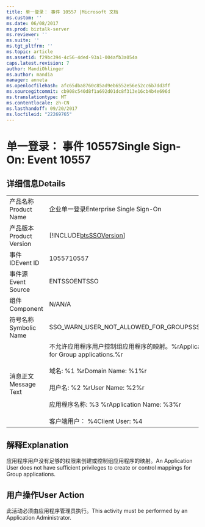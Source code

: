 ```yaml
---
title: 单一登录： 事件 10557 |Microsoft 文档
ms.custom: ''
ms.date: 06/08/2017
ms.prod: biztalk-server
ms.reviewer: ''
ms.suite: ''
ms.tgt_pltfrm: ''
ms.topic: article
ms.assetid: f29bc394-4c56-4ded-93a1-004afb3a054a
caps.latest.revision: 7
author: MandiOhlinger
ms.author: mandia
manager: anneta
ms.openlocfilehash: afc65dba8760c85ad9eb6552e56e52cc6b7dd3ff
ms.sourcegitcommit: cb908c540d8f1a692d01dc8f313e16cb4b4e696d
ms.translationtype: MT
ms.contentlocale: zh-CN
ms.lasthandoff: 09/20/2017
ms.locfileid: "22269765"
---
```

# <a name="single-sign-on-event-10557"></a><span data-ttu-id="197bf-102">单一登录： 事件 10557</span><span class="sxs-lookup"><span data-stu-id="197bf-102">Single Sign-On: Event 10557</span></span>
## <a name="details"></a><span data-ttu-id="197bf-103">详细信息</span><span class="sxs-lookup"><span data-stu-id="197bf-103">Details</span></span>  
  
|||  
|-|-|  
|<span data-ttu-id="197bf-104">产品名称</span><span class="sxs-lookup"><span data-stu-id="197bf-104">Product Name</span></span>|<span data-ttu-id="197bf-105">企业单一登录</span><span class="sxs-lookup"><span data-stu-id="197bf-105">Enterprise Single Sign-On</span></span>|  
|<span data-ttu-id="197bf-106">产品版本</span><span class="sxs-lookup"><span data-stu-id="197bf-106">Product Version</span></span>|[!INCLUDE[btsSSOVersion](../includes/btsssoversion-md.md)]|  
|<span data-ttu-id="197bf-107">事件 ID</span><span class="sxs-lookup"><span data-stu-id="197bf-107">Event ID</span></span>|<span data-ttu-id="197bf-108">10557</span><span class="sxs-lookup"><span data-stu-id="197bf-108">10557</span></span>|  
|<span data-ttu-id="197bf-109">事件源</span><span class="sxs-lookup"><span data-stu-id="197bf-109">Event Source</span></span>|<span data-ttu-id="197bf-110">ENTSSO</span><span class="sxs-lookup"><span data-stu-id="197bf-110">ENTSSO</span></span>|  
|<span data-ttu-id="197bf-111">组件</span><span class="sxs-lookup"><span data-stu-id="197bf-111">Component</span></span>|<span data-ttu-id="197bf-112">N/A</span><span class="sxs-lookup"><span data-stu-id="197bf-112">N/A</span></span>|  
|<span data-ttu-id="197bf-113">符号名称</span><span class="sxs-lookup"><span data-stu-id="197bf-113">Symbolic Name</span></span>|<span data-ttu-id="197bf-114">SSO_WARN_USER_NOT_ALLOWED_FOR_GROUPS</span><span class="sxs-lookup"><span data-stu-id="197bf-114">SSO_WARN_USER_NOT_ALLOWED_FOR_GROUPS</span></span>|  
|<span data-ttu-id="197bf-115">消息正文</span><span class="sxs-lookup"><span data-stu-id="197bf-115">Message Text</span></span>|<span data-ttu-id="197bf-116">不允许应用程序用户控制组应用程序的映射。%r</span><span class="sxs-lookup"><span data-stu-id="197bf-116">Application Users are not allowed to control mappings for Group applications.%r</span></span><br /><br /> <span data-ttu-id="197bf-117">域名: %1 %r</span><span class="sxs-lookup"><span data-stu-id="197bf-117">Domain Name: %1%r</span></span><br /><br /> <span data-ttu-id="197bf-118">用户名: %2 %r</span><span class="sxs-lookup"><span data-stu-id="197bf-118">User Name: %2%r</span></span><br /><br /> <span data-ttu-id="197bf-119">应用程序名称: %3 %r</span><span class="sxs-lookup"><span data-stu-id="197bf-119">Application Name: %3%r</span></span><br /><br /> <span data-ttu-id="197bf-120">客户端用户： %4</span><span class="sxs-lookup"><span data-stu-id="197bf-120">Client User: %4</span></span>|  
  
## <a name="explanation"></a><span data-ttu-id="197bf-121">解释</span><span class="sxs-lookup"><span data-stu-id="197bf-121">Explanation</span></span>  
 <span data-ttu-id="197bf-122">应用程序用户没有足够的权限来创建或控制组应用程序的映射。</span><span class="sxs-lookup"><span data-stu-id="197bf-122">An Application User does not have sufficient privileges to create or control mappings for Group applications.</span></span>  
  
## <a name="user-action"></a><span data-ttu-id="197bf-123">用户操作</span><span class="sxs-lookup"><span data-stu-id="197bf-123">User Action</span></span>  
 <span data-ttu-id="197bf-124">此活动必须由应用程序管理员执行。</span><span class="sxs-lookup"><span data-stu-id="197bf-124">This activity must be performed by an Application Administrator.</span></span>